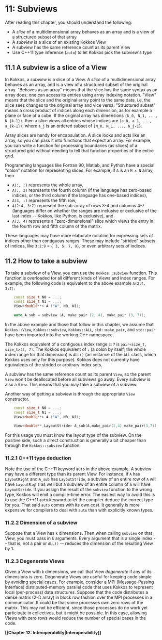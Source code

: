 
# 11: Subviews

After reading this chapter, you should understand the following:

*  A _slice_ of a multidimensional array behaves as an array and is a view of a structured subset of that array
*  A _subview_ is a slice of an existing Kokkos View
*  A subview has the same reference count as its parent View
*  Use C++11 type inference (`auto`) to let Kokkos pick the subview's type

## 11.1 A subview is a slice of a View

In Kokkos, a _subview_ is a slice of a View. A _slice_ of a multidimensional array behaves as an array, and is a view of a
structured subset of the original array. "Behaves as an array" means that the slice has the same syntax as an array does; one can access its entries using array indexing notation. "View" means that the slice and the original array point to the same data, i.e, the slice sees changes to the original array and vice versa. "Structured subset" means a cross product of indices along each dimension, as for example a plane or face of a cube. If the original array has dimensions `(N_0, N_1, ..., N_{k-1})`, then a slice views all entries whose indices are `(a_0, a_1, ..., a_{k-1})`, where `a_j` is an ordered subset of `{N_0, N_1, ..., N_j-1}`.

Array slices are handy for encapsulation. A slice looks and acts like an array, so you can pass it into functions that expect an array. For example, you can write a function for processing boundaries (as slices) of a structured grid without needing to tell that function properties of the entire grid.

Programming languages like Fortran 90, Matlab, and Python have a special "colon" notation for representing slices. For example, if `A` is an `M x N` array, then

* `A(:, :)` represents the whole array,
* `A(:, 3)` represents the fourth column (if the language has zero-based indices, 
   or the third column if the language has one-based indices),
* `A(4, :)` represents the fifth row,
* `A(2:4, 3:7)` represent the sub-array of rows 3-4 and columns 4-7 (languages
   differ on whether the ranges are inclusive or exclusive of the last index --
   Kokkos, like Python, is exclusive), and
* `A(3, 4)` represents a "zero-dimensional" slice which views the entry 
   in the fourth row and fifth column of the matrix.

These languages may have more elaborate notation for expressing sets of indices other than contiguous ranges.  These may include "strided" subsets of indices, like `3:2:9` = `{ 3, 5, 7, 9}`, or even arbitrary sets of indices.


## 11.2 How to take a subview

To take a subview of a View, you can use the `Kokkos::subview` function. This function is overloaded for all different kinds of Views and index ranges. For example, the following code is equivalent to the above example `A(2:4, 3:7)`:

```c++
    const size_t N0 = ...;
    const size_t N1 = ...;
    View<double**> A ("A", N0, N1);
    
    auto A_sub = subview (A, make_pair (2, 4), make_pair (3, 7));
```

In the above example and those that follow in this chapter, we assume that `Kokkos::View`, `Kokkos::subview`, `Kokkos::ALL`, `std::make_pair`, and `std::pair` have been imported into the working C++ namespace.

The Kokkos equivalent of a contiguous index range `3:7` is `pair<size_t, size_t>(3, 7)`. The Kokkos equivalent of
`:` (a colon by itself; the whole index range for that dimension) is `ALL()` (an instance of the `ALL` class, which Kokkos uses only for this purpose). Kokkos does not currently have equivalents of the strided or arbitrary index sets.

A subview has the same reference count as its parent `View`, so the parent `View` won't be deallocated before all subviews go away. Every subview is also a `View`. This means that you may take a subview of a subview.

Another way of getting a subview is through the appropriate `View` constructor.

```c++
    const size_t N0 = ...;
    const size_t N1 = ...;
    View<double**> A ("A", N0, N1);
    
    View<double**,LayoutStride> A_sub(A,make_pair(2,4),make_pair(3,7));
```

For this usage you must know the layout type of the subview. On the positive side, such a direct construction is generally a bit cheaper than through the `Kokkos::subview` function.

### 11.2.1 C++11 type deduction

Note the use of the C++11 keyword `auto` in the above example. A subview may have a different type than its parent View. For instance, if `A` has `LayoutRight` and `A_sub` has `LayoutStride`, a subview of an entire row of `A` will have `LayoutRight` as well but a subview of an entire column of `A` will have `LayoutStride`. If you assign the result of the `subview` function to the wrong type, Kokkos will emit a compile-time error. The easiest way to avoid this is to use the C++11 `auto` keyword to let the compiler deduce the correct type for you. That said `auto` comes with its own cost. It generally is more expensive for compilers to deal with `auto` than with explicitly known types.

### 11.2.2 Dimension of a subview

Suppose that a View has `k` dimensions. Then when calling `subview` on that View, you must pass in `k` arguments. Every argument that is a single index -- that is, not a pair or `ALL()` -- reduces the dimension of the resulting View by 1.

### 11.2.3 Degenerate Views

Given a View with `k` dimensions, we call that View _degenerate_ if any of its dimensions is zero. Degenerate Views are useful for keeping code simple by avoiding special cases. For example, consider a MPI (Message-Passing Interface) distributed-memory parallel code that uses Kokkos to represent local (per-process) data structures. Suppose that the code distributes a dense matrix (2-D array) in block row fashion over the MPI processes in a communicator. It could be that some processes own zero rows of the matrix. This may not be efficient, since those processes do no work yet participate in collectives, but it might be possible. In this case, allowing Views with zero rows would reduce the number of special cases in the code.
  
**[[Chapter 12: Interoperability|Interoperability]]**